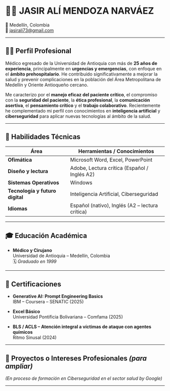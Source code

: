 # 🧑‍⚕️ JASIR ALÍ MENDOZA NARVÁEZ

📍 Medellín, Colombia  
📧 jasirali73@gmail.com  

---

## 👨‍⚕️ Perfil Profesional

Médico egresado de la Universidad de Antioquia con más de **25 años de experiencia**, principalmente en **urgencias y emergencias**, con enfoque en el **ámbito prehospitalario**. He contribuido significativamente a mejorar la salud y prevenir complicaciones en la población del Área Metropolitana de Medellín y Oriente Antioqueño cercano.

Me caracterizo por el **manejo eficaz del paciente crítico**, el compromiso con la **seguridad del paciente**, la **ética profesional**, la **comunicación asertiva**, el **pensamiento crítico** y el **trabajo colaborativo**. Recientemente he complementado mi perfil con conocimientos en **inteligencia artificial** y **ciberseguridad** para aplicar nuevas tecnologías al ámbito de la salud.

---

## 🧠 Habilidades Técnicas

| Área | Herramientas / Conocimientos |
|------|-------------------------------|
| **Ofimática** | Microsoft Word, Excel, PowerPoint |
| **Diseño y lectura** | Adobe, Lectura crítica (Español / Inglés A2) |
| **Sistemas Operativos** | Windows |
| **Tecnología y futuro digital** | Inteligencia Artificial, Ciberseguridad |
| **Idiomas** | Español (nativo), Inglés (A2 – lectura crítica) |

---

## 🎓 Educación Académica

- **Médico y Cirujano**  
  Universidad de Antioquia – Medellín, Colombia  
  🗓️ *Graduado en 1999*

---

## 📜 Certificaciones

- **Generative AI: Prompt Engineering Basics**  
  IBM – Coursera – SENATIC (2025)

- **Excel Básico**  
  Universidad Pontificia Bolivariana – Comfama (2025)

- **BLS / ACLS – Atención integral a víctimas de ataque con agentes químicos**  
  Ritmo Sinusal (2024)

---

## 🔬 Proyectos o Intereses Profesionales *(para ampliar)*

*(En proceso de formación en Ciberseguridad en el sector salud by Google)*

---


